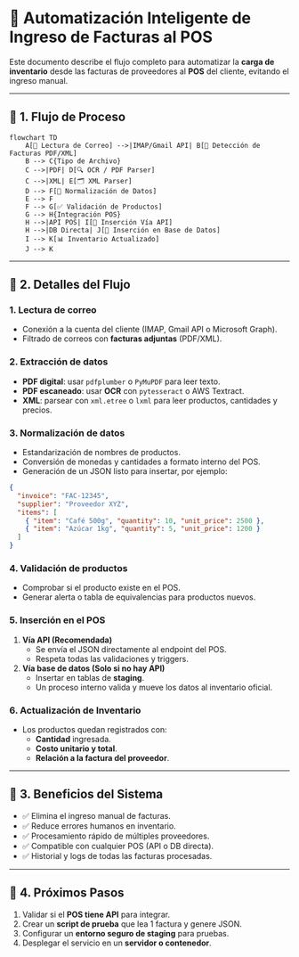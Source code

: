 # 🤖 Automatización Inteligente de Ingreso de Facturas al POS

Este documento describe el flujo completo para automatizar la **carga de inventario** desde las facturas de proveedores al **POS** del cliente, evitando el ingreso manual.

---

## 🔹 1. Flujo de Proceso

```mermaid
flowchart TD
    A[📧 Lectura de Correo] -->|IMAP/Gmail API| B[📎 Detección de Facturas PDF/XML]
    B --> C{Tipo de Archivo}
    C -->|PDF| D[🔍 OCR / PDF Parser]
    C -->|XML| E[🗂️ XML Parser]
    D --> F[🧹 Normalización de Datos]
    E --> F
    F --> G[✅ Validación de Productos]
    G --> H{Integración POS}
    H -->|API POS| I[💾 Inserción Vía API]
    H -->|DB Directa| J[💾 Inserción en Base de Datos]
    I --> K[📊 Inventario Actualizado]
    J --> K
```

---

## 🔹 2. Detalles del Flujo

### **1. Lectura de correo**
- Conexión a la cuenta del cliente (IMAP, Gmail API o Microsoft Graph).
- Filtrado de correos con **facturas adjuntas** (PDF/XML).

### **2. Extracción de datos**
- **PDF digital**: usar `pdfplumber` o `PyMuPDF` para leer texto.
- **PDF escaneado**: usar **OCR** con `pytesseract` o AWS Textract.
- **XML**: parsear con `xml.etree` o `lxml` para leer productos, cantidades y precios.

### **3. Normalización de datos**
- Estandarización de nombres de productos.
- Conversión de monedas y cantidades a formato interno del POS.
- Generación de un JSON listo para insertar, por ejemplo:

```json
{
  "invoice": "FAC-12345",
  "supplier": "Proveedor XYZ",
  "items": [
    { "item": "Café 500g", "quantity": 10, "unit_price": 2500 },
    { "item": "Azúcar 1kg", "quantity": 5, "unit_price": 1200 }
  ]
}
```

### **4. Validación de productos**
- Comprobar si el producto existe en el POS.
- Generar alerta o tabla de equivalencias para productos nuevos.

### **5. Inserción en el POS**
1. **Vía API (Recomendada)**
   - Se envía el JSON directamente al endpoint del POS.
   - Respeta todas las validaciones y triggers.
2. **Vía base de datos (Solo si no hay API)**
   - Insertar en tablas de **staging**.
   - Un proceso interno valida y mueve los datos al inventario oficial.

### **6. Actualización de Inventario**
- Los productos quedan registrados con:
  - **Cantidad** ingresada.
  - **Costo unitario y total**.
  - **Relación a la factura del proveedor**.

---

## 🔹 3. Beneficios del Sistema

- ✅ Elimina el ingreso manual de facturas.
- ✅ Reduce errores humanos en inventario.
- ✅ Procesamiento rápido de múltiples proveedores.
- ✅ Compatible con cualquier POS (API o DB directa).
- ✅ Historial y logs de todas las facturas procesadas.

---

## 🔹 4. Próximos Pasos

1. Validar si el **POS tiene API** para integrar.
2. Crear un **script de prueba** que lea 1 factura y genere JSON.
3. Configurar un **entorno seguro de staging** para pruebas.
4. Desplegar el servicio en un **servidor o contenedor**.

